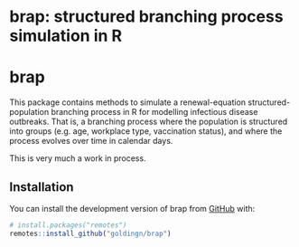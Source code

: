 brap: structured branching process simulation in R
================

<!-- README.md is generated from README.Rmd. Please edit that file -->

# brap

<!-- badges: start -->
<!-- badges: end -->

This package contains methods to simulate a renewal-equation
structured-population branching process in R for modelling infectious
disease outbreaks. That is, a branching process where the population is
structured into groups (e.g. age, workplace type, vaccination status),
and where the process evolves over time in calendar days.

This is very much a work in process.

## Installation

You can install the development version of brap from
[GitHub](https://github.com/) with:

``` r
# install.packages("remotes")
remotes::install_github("goldingn/brap")
```

